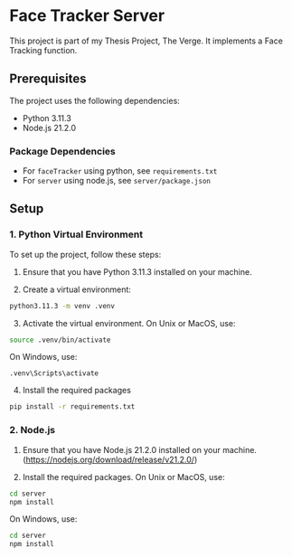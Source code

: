 # Face Tracker Server

This project is part of my Thesis Project, The Verge. It implements a Face Tracking function.

## Prerequisites

The project uses the following dependencies:

- Python 3.11.3
- Node.js 21.2.0

### Package Dependencies

- For `faceTracker` using python, see `requirements.txt`
- For `server` using node.js, see `server/package.json`

## Setup

### 1. Python Virtual Environment

To set up the project, follow these steps:

1. Ensure that you have Python 3.11.3 installed on your machine.

2. Create a virtual environment:

```bash
python3.11.3 -m venv .venv
```

3. Activate the virtual environment. On Unix or MacOS, use:

```bash
source .venv/bin/activate
```

On Windows, use:

```
.venv\Scripts\activate
```

4. Install the required packages

```bash
pip install -r requirements.txt
```

### 2. Node.js

1. Ensure that you have Node.js 21.2.0 installed on your machine.
   (https://nodejs.org/download/release/v21.2.0/)

2. Install the required packages. On Unix or MacOS, use:

```bash
cd server
npm install
```

On Windows, use:

```bash
cd server
npm install
```